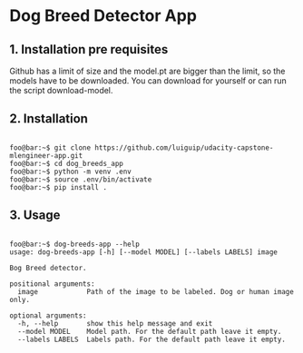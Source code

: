 # Dog Breed Detector App

## 1. Installation pre requisites

Github has a limit of size and the model.pt are bigger than the limit, so the models have to be downloaded.
You can download for yourself or can run the script download-model.

## 2. Installation

```console

foo@bar:~$ git clone https://github.com/luiguip/udacity-capstone-mlengineer-app.git
foo@bar:~$ cd dog_breeds_app
foo@bar:~$ python -m venv .env
foo@bar:~$ source .env/bin/activate
foo@bar:~$ pip install .

```

## 3. Usage

```console

foo@bar:~$ dog-breeds-app --help
usage: dog-breeds-app [-h] [--model MODEL] [--labels LABELS] image

Bog Breed detector.

positional arguments:
  image            Path of the image to be labeled. Dog or human image only.

optional arguments:
  -h, --help       show this help message and exit
  --model MODEL    Model path. For the default path leave it empty.
  --labels LABELS  Labels path. For the default path leave it empty.

```